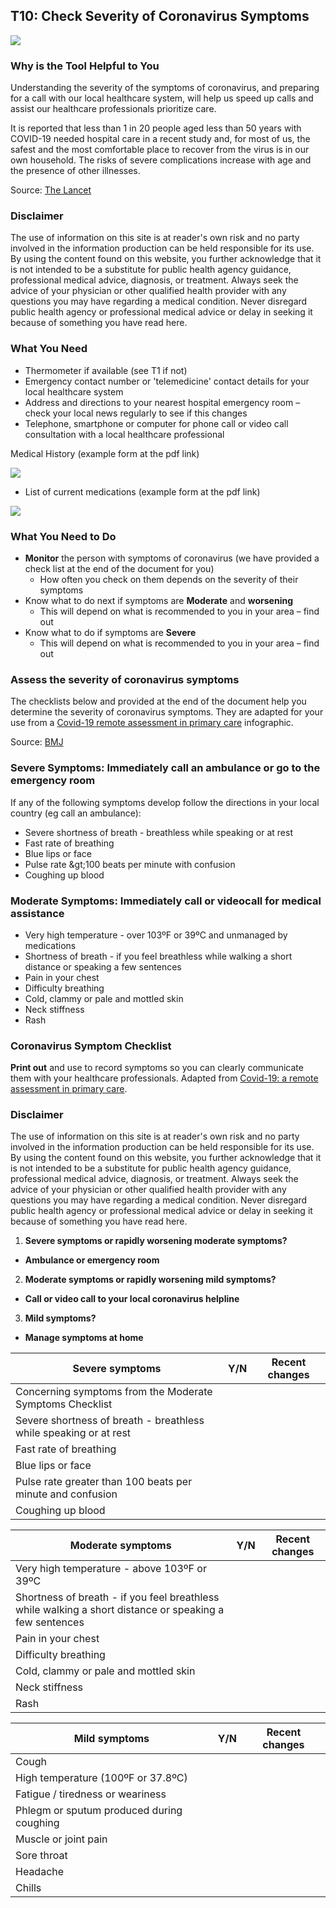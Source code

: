 ## T10: Check Severity of Coronavirus Symptoms

<a href="/T10-Symptom_Severity_Checker_V2.pdf" target="_blank">
    <img class="downloadtools" src="/download-tools.png" />
</a>

### Why is the Tool Helpful to You

Understanding the severity of the symptoms of coronavirus, and preparing for a call with our local healthcare system, will help us speed up calls and assist our healthcare professionals prioritize care.

It is reported that less than 1 in 20 people aged less than 50 years with COVID-19 needed hospital care in a recent study and, for most of us, the safest and the most comfortable place to recover from the virus is in our own household. The risks of severe complications increase with age and the presence of other illnesses.

Source: [The Lancet](https://www.thelancet.com/journals/laninf/article/PIIS1473-3099(20)30243-7/fulltext)

### Disclaimer

The use of information on this site is at reader&#39;s own risk and no party involved in the information production can be held responsible for its use. By using the content found on this website, you further acknowledge that it is not intended to be a substitute for public health agency guidance, professional medical advice, diagnosis, or treatment. Always seek the advice of your physician or other qualified health provider with any questions you may have regarding a medical condition. Never disregard public health agency or professional medical advice or delay in seeking it because of something you have read here.

### What You Need

- Thermometer if available (see T1 if not)
- Emergency contact number or 'telemedicine' contact details for your local healthcare system
- Address and directions to your nearest hospital emergency room – check your local news regularly to see if this changes
- Telephone, smartphone or computer for phone call or video call consultation with a local healthcare professional

Medical History (example form at the pdf link)

<a href="http://cfpulmonary.com/wp-content/uploads/2013/01/New-Patient-Packs-Med-Hx.pdf" target="_blank">
    <img class="downloadtools" src="/pdf.png" />
</a>

- List of current medications (example form at the pdf link)

<a href="http://medsandaging.com/downloads/PersonalMedList.pdf" target="_blank">
    <img class="downloadtools" src="/pdf.png" />
</a>
 
### What You Need to Do

- **Monitor** the person with symptoms of coronavirus (we have provided a check list at the end of the document for you)
  - How often you check on them depends on the severity of their symptoms
- Know what to do next if symptoms are **<span class="moderate">Moderate</span>** and **worsening**
  - This will depend on what is recommended to you in your area – find out
- Know what to do if symptoms are **<span class="severe">Severe</span>**
  - This will depend on what is recommended to you in your area – find out

### Assess the severity of coronavirus symptoms

The checklists below and provided at the end of the document help you determine the severity of coronavirus symptoms. They are adapted for your use from a [Covid-19 remote assessment in primary care](https://www.bmj.com/content/368/bmj.m1182) infographic.

Source: [BMJ](https://www.bmj.com/content/368/bmj.m1182)

### <span class="severe">Severe</span> Symptoms: Immediately call an ambulance or go to the emergency room

If any of the following symptoms develop follow the directions in your local country (eg call an ambulance):

- Severe shortness of breath - breathless while speaking or at rest
- Fast rate of breathing
- Blue lips or face
- Pulse rate \&gt;100 beats per minute with confusion
- Coughing up blood

### <span class="moderate">Moderate</span> Symptoms: Immediately call or videocall for medical assistance

- Very high temperature - over 103ºF or 39ºC and unmanaged by medications
- Shortness of breath - if you feel breathless while walking a short distance or speaking a few sentences
- Pain in your chest
- Difficulty breathing
- Cold, clammy or pale and mottled skin
- Neck stiffness
- Rash

### Coronavirus Symptom Checklist

**Print out** and use to record symptoms so you can clearly communicate them with your healthcare professionals. Adapted from [Covid-19: a remote assessment in primary care](https://www.bmj.com/content/368/bmj.m1182).

### Disclaimer

The use of information on this site is at reader's own risk and no party involved in the information production can be held responsible for its use. By using the content found on this website, you further acknowledge that it is not intended to be a substitute for public health agency guidance, professional medical advice, diagnosis, or treatment. Always seek the advice of your physician or other qualified health provider with any questions you may have regarding a medical condition. Never disregard public health agency or professional medical advice or delay in seeking it because of something you have read here.

1. **<span class="severe">Severe</span> symptoms or rapidly worsening moderate symptoms?**

- **Ambulance or emergency room**

2. **<span class="moderate">Moderate</span> symptoms or rapidly worsening mild symptoms?**

  - **Call or video call to your local coronavirus helpline**

3. **<span class="mild">Mild</span> symptoms?**

  - **Manage symptoms at home**

| **Severe symptoms** | **Y/N** | **Recent changes** |
| --- | --- | --- |
| Concerning symptoms from the <span class="moderate">Moderate</span> Symptoms Checklist |   |   |
| Severe shortness of breath - breathless while speaking or at rest |   |   |
| Fast rate of breathing |   |   |
| Blue lips or face |   |   |
| Pulse rate greater than 100 beats per minute and confusion |   |   |
| Coughing up blood |   |   |

| **<span class="moderate">Moderate</span> symptoms** | **Y/N** | **Recent changes** |
| --- | --- | --- |
| Very high temperature - above 103ºF or 39ºC |   |   |
| Shortness of breath - if you feel breathless while walking a short distance or speaking a few sentences |   |   |
| Pain in your chest |   |   |
| Difficulty breathing |   |   |
| Cold, clammy or pale and mottled skin |   |   |
| Neck stiffness |   |   |
| Rash |   |   |

| **<span class="mild">Mild</span> symptoms** | **Y/N** | **Recent changes** |
| --- | --- | --- |
| Cough |   |   |
| High temperature (100ºF or 37.8ºC) |   |   |
| Fatigue / tiredness or weariness |   |   |
| Phlegm or sputum produced during coughing |   |   |
| Muscle or joint pain |   |   |
| Sore throat |   |   |
| Headache |   |   |
| Chills |   |   |
